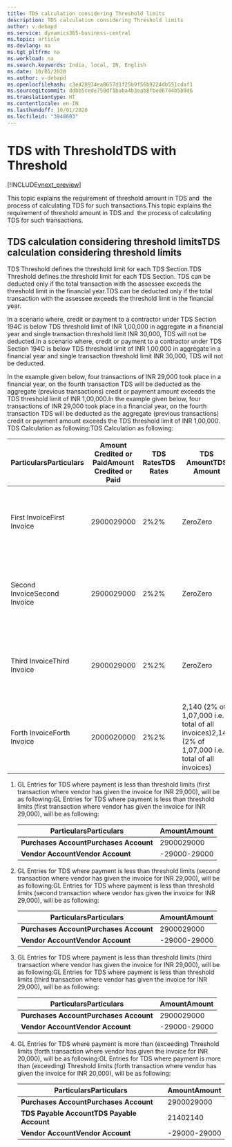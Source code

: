 ```yaml
---
title: TDS calculation considering Threshold limits
description: TDS calculation considering Threshold limits
author: v-debapd
ms.service: dynamics365-business-central
ms.topic: article
ms.devlang: na
ms.tgt_pltfrm: na
ms.workload: na
ms.search.keywords: India, local, IN, English
ms.date: 10/01/2020
ms.author: v-debapd
ms.openlocfilehash: c3e428934ea8657d1f25b9f56b9224db551cdaf1
ms.sourcegitcommit: ddbb5cede750df1baba4b3eab8fbed6744b5b9d6
ms.translationtype: HT
ms.contentlocale: en-IN
ms.lasthandoff: 10/01/2020
ms.locfileid: "3948603"
---
```

# <a name="tds-with-threshold"></a><span data-ttu-id="77f6e-103">TDS with Threshold</span><span class="sxs-lookup"><span data-stu-id="77f6e-103">TDS with Threshold</span></span>

[!INCLUDE[vnext_preview](../../includes/vnext_preview.md)]

<span data-ttu-id="77f6e-104">This topic explains the requirement of threshold amount in TDS and  the process of calculating TDS for such transactions.</span><span class="sxs-lookup"><span data-stu-id="77f6e-104">This topic explains the requirement of threshold amount in TDS and  the process of calculating TDS for such transactions.</span></span>

## <a name="tds-calculation-considering-threshold-limits"></a><span data-ttu-id="77f6e-105">TDS calculation considering threshold limits</span><span class="sxs-lookup"><span data-stu-id="77f6e-105">TDS calculation considering threshold limits</span></span>

<span data-ttu-id="77f6e-106">TDS Threshold defines the threshold limit for each TDS Section.</span><span class="sxs-lookup"><span data-stu-id="77f6e-106">TDS Threshold defines the threshold limit for each TDS Section.</span></span>  <span data-ttu-id="77f6e-107">TDS can be deducted only if the total transaction with the assessee exceeds the threshold limit in the financial year.</span><span class="sxs-lookup"><span data-stu-id="77f6e-107">TDS can be deducted only if the total transaction with the assessee exceeds the threshold limit in the financial year.</span></span>

<span data-ttu-id="77f6e-108">In a scenario where, credit or payment to a contractor under TDS Section 194C is below TDS threshold limit of INR 1,00,000 in aggregate in a financial year and single transaction threshold limit INR 30,000, TDS will not be deducted.</span><span class="sxs-lookup"><span data-stu-id="77f6e-108">In a scenario where, credit or payment to a contractor under TDS Section 194C is below TDS threshold limit of INR 1,00,000 in aggregate in a financial year and single transaction threshold limit INR 30,000, TDS will not be deducted.</span></span> 

<span data-ttu-id="77f6e-109">In the example given below, four transactions of INR 29,000 took place in a financial year, on the fourth transaction TDS will be deducted as the aggregate (previous transactions) credit or payment amount exceeds the TDS threshold limit of INR 1,00,000.</span><span class="sxs-lookup"><span data-stu-id="77f6e-109">In the example given below, four transactions of INR 29,000 took place in a financial year, on the fourth transaction TDS will be deducted as the aggregate (previous transactions) credit or payment amount exceeds the TDS threshold limit of INR 1,00,000.</span></span> <span data-ttu-id="77f6e-110">TDS Calculation as following:</span><span class="sxs-lookup"><span data-stu-id="77f6e-110">TDS Calculation as following:</span></span>

   |<span data-ttu-id="77f6e-111">Particulars</span><span class="sxs-lookup"><span data-stu-id="77f6e-111">Particulars</span></span>|<span data-ttu-id="77f6e-112">Amount Credited or Paid</span><span class="sxs-lookup"><span data-stu-id="77f6e-112">Amount Credited or Paid</span></span>|<span data-ttu-id="77f6e-113">TDS Rates</span><span class="sxs-lookup"><span data-stu-id="77f6e-113">TDS Rates</span></span>|<span data-ttu-id="77f6e-114">TDS Amount</span><span class="sxs-lookup"><span data-stu-id="77f6e-114">TDS Amount</span></span>|<span data-ttu-id="77f6e-115">Threshold Limit</span><span class="sxs-lookup"><span data-stu-id="77f6e-115">Threshold Limit</span></span>|
   |--------------------|-----------------------|-----------------|----------|-------|  
   |<span data-ttu-id="77f6e-116">First Invoice</span><span class="sxs-lookup"><span data-stu-id="77f6e-116">First Invoice</span></span>|<span data-ttu-id="77f6e-117">29000</span><span class="sxs-lookup"><span data-stu-id="77f6e-117">29000</span></span>|<span data-ttu-id="77f6e-118">2%</span><span class="sxs-lookup"><span data-stu-id="77f6e-118">2%</span></span>|<span data-ttu-id="77f6e-119">Zero</span><span class="sxs-lookup"><span data-stu-id="77f6e-119">Zero</span></span>|<span data-ttu-id="77f6e-120">Less than Single Transaction Threshold Limit 30,000</span><span class="sxs-lookup"><span data-stu-id="77f6e-120">Less than Single Transaction Threshold Limit 30,000</span></span>|
   |<span data-ttu-id="77f6e-121">Second Invoice</span><span class="sxs-lookup"><span data-stu-id="77f6e-121">Second Invoice</span></span>|<span data-ttu-id="77f6e-122">29000</span><span class="sxs-lookup"><span data-stu-id="77f6e-122">29000</span></span>|<span data-ttu-id="77f6e-123">2%</span><span class="sxs-lookup"><span data-stu-id="77f6e-123">2%</span></span>|<span data-ttu-id="77f6e-124">Zero</span><span class="sxs-lookup"><span data-stu-id="77f6e-124">Zero</span></span>|<span data-ttu-id="77f6e-125">Less than Single Transaction Threshold Limit 30,000</span><span class="sxs-lookup"><span data-stu-id="77f6e-125">Less than Single Transaction Threshold Limit 30,000</span></span>|
   |<span data-ttu-id="77f6e-126">Third Invoice</span><span class="sxs-lookup"><span data-stu-id="77f6e-126">Third Invoice</span></span>|<span data-ttu-id="77f6e-127">29000</span><span class="sxs-lookup"><span data-stu-id="77f6e-127">29000</span></span>|<span data-ttu-id="77f6e-128">2%</span><span class="sxs-lookup"><span data-stu-id="77f6e-128">2%</span></span>|<span data-ttu-id="77f6e-129">Zero</span><span class="sxs-lookup"><span data-stu-id="77f6e-129">Zero</span></span>|<span data-ttu-id="77f6e-130">Less than Single Transaction Threshold Limit 30,000</span><span class="sxs-lookup"><span data-stu-id="77f6e-130">Less than Single Transaction Threshold Limit 30,000</span></span>|
   |<span data-ttu-id="77f6e-131">Forth Invoice</span><span class="sxs-lookup"><span data-stu-id="77f6e-131">Forth Invoice</span></span>|<span data-ttu-id="77f6e-132">20000</span><span class="sxs-lookup"><span data-stu-id="77f6e-132">20000</span></span>|<span data-ttu-id="77f6e-133">2%</span><span class="sxs-lookup"><span data-stu-id="77f6e-133">2%</span></span>|<span data-ttu-id="77f6e-134">2,140 (2% of 1,07,000 i.e. total of all invoices)</span><span class="sxs-lookup"><span data-stu-id="77f6e-134">2,140 (2% of 1,07,000 i.e. total of all invoices)</span></span>|<span data-ttu-id="77f6e-135">Exceeds TDS Threshold Limit 1,00,000</span><span class="sxs-lookup"><span data-stu-id="77f6e-135">Exceeds TDS Threshold Limit 1,00,000</span></span>|

1. <span data-ttu-id="77f6e-136">GL Entries for TDS where payment is less than threshold limits (first transaction where vendor has given the invoice for INR 29,000), will be as following:</span><span class="sxs-lookup"><span data-stu-id="77f6e-136">GL Entries for TDS where payment is less than threshold limits (first transaction where vendor has given the invoice for INR 29,000), will be as following:</span></span>
    
    |<span data-ttu-id="77f6e-137">Particulars</span><span class="sxs-lookup"><span data-stu-id="77f6e-137">Particulars</span></span>|<span data-ttu-id="77f6e-138">Amount</span><span class="sxs-lookup"><span data-stu-id="77f6e-138">Amount</span></span>|
    |----------------------------------|---------------------------------------|  
    |<span data-ttu-id="77f6e-139">**Purchases Account**</span><span class="sxs-lookup"><span data-stu-id="77f6e-139">**Purchases Account**</span></span>|<span data-ttu-id="77f6e-140">29000</span><span class="sxs-lookup"><span data-stu-id="77f6e-140">29000</span></span>| 
    |<span data-ttu-id="77f6e-141">**Vendor Account**</span><span class="sxs-lookup"><span data-stu-id="77f6e-141">**Vendor Account**</span></span>|<span data-ttu-id="77f6e-142">-29000</span><span class="sxs-lookup"><span data-stu-id="77f6e-142">-29000</span></span>|

2. <span data-ttu-id="77f6e-143">GL Entries for TDS where payment is less than threshold limits (second transaction where vendor has given the invoice for INR 29,000), will be as following:</span><span class="sxs-lookup"><span data-stu-id="77f6e-143">GL Entries for TDS where payment is less than threshold limits (second transaction where vendor has given the invoice for INR 29,000), will be as following:</span></span>

    |<span data-ttu-id="77f6e-144">Particulars</span><span class="sxs-lookup"><span data-stu-id="77f6e-144">Particulars</span></span>|<span data-ttu-id="77f6e-145">Amount</span><span class="sxs-lookup"><span data-stu-id="77f6e-145">Amount</span></span>|
    |----------------------------------|---------------------------------------|  
    |<span data-ttu-id="77f6e-146">**Purchases Account**</span><span class="sxs-lookup"><span data-stu-id="77f6e-146">**Purchases Account**</span></span>|<span data-ttu-id="77f6e-147">29000</span><span class="sxs-lookup"><span data-stu-id="77f6e-147">29000</span></span>|  
    |<span data-ttu-id="77f6e-148">**Vendor Account**</span><span class="sxs-lookup"><span data-stu-id="77f6e-148">**Vendor Account**</span></span>|<span data-ttu-id="77f6e-149">-29000</span><span class="sxs-lookup"><span data-stu-id="77f6e-149">-29000</span></span>|

3. <span data-ttu-id="77f6e-150">GL Entries for TDS where payment is less than threshold limits (third transaction where vendor has given the invoice for INR 29,000), will be as following:</span><span class="sxs-lookup"><span data-stu-id="77f6e-150">GL Entries for TDS where payment is less than threshold limits (third transaction where vendor has given the invoice for INR 29,000), will be as following:</span></span>
 
    |<span data-ttu-id="77f6e-151">Particulars</span><span class="sxs-lookup"><span data-stu-id="77f6e-151">Particulars</span></span>|<span data-ttu-id="77f6e-152">Amount</span><span class="sxs-lookup"><span data-stu-id="77f6e-152">Amount</span></span>|
    |----------------------------------|---------------------------------------|  
    |<span data-ttu-id="77f6e-153">**Purchases Account**</span><span class="sxs-lookup"><span data-stu-id="77f6e-153">**Purchases Account**</span></span>|<span data-ttu-id="77f6e-154">29000</span><span class="sxs-lookup"><span data-stu-id="77f6e-154">29000</span></span>|  
    |<span data-ttu-id="77f6e-155">**Vendor Account**</span><span class="sxs-lookup"><span data-stu-id="77f6e-155">**Vendor Account**</span></span>|<span data-ttu-id="77f6e-156">-29000</span><span class="sxs-lookup"><span data-stu-id="77f6e-156">-29000</span></span>|

4. <span data-ttu-id="77f6e-157">GL Entries for TDS where payment is more than (exceeding) Threshold limits (forth transaction where vendor has given the invoice for INR 20,000), will be as following:</span><span class="sxs-lookup"><span data-stu-id="77f6e-157">GL Entries for TDS where payment is more than (exceeding) Threshold limits (forth transaction where vendor has given the invoice for INR 20,000), will be as following:</span></span>
    
    |<span data-ttu-id="77f6e-158">Particulars</span><span class="sxs-lookup"><span data-stu-id="77f6e-158">Particulars</span></span>|<span data-ttu-id="77f6e-159">Amount</span><span class="sxs-lookup"><span data-stu-id="77f6e-159">Amount</span></span>|
    |----------------------------------|---------------------------------------|  
    |<span data-ttu-id="77f6e-160">**Purchases Account**</span><span class="sxs-lookup"><span data-stu-id="77f6e-160">**Purchases Account**</span></span>|<span data-ttu-id="77f6e-161">29000</span><span class="sxs-lookup"><span data-stu-id="77f6e-161">29000</span></span>| 
    |<span data-ttu-id="77f6e-162">**TDS Payable Account**</span><span class="sxs-lookup"><span data-stu-id="77f6e-162">**TDS Payable Account**</span></span>|<span data-ttu-id="77f6e-163">2140</span><span class="sxs-lookup"><span data-stu-id="77f6e-163">2140</span></span>| 
    |<span data-ttu-id="77f6e-164">**Vendor Account**</span><span class="sxs-lookup"><span data-stu-id="77f6e-164">**Vendor Account**</span></span>|<span data-ttu-id="77f6e-165">-29000</span><span class="sxs-lookup"><span data-stu-id="77f6e-165">-29000</span></span>|






































